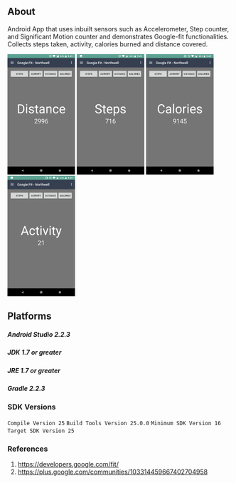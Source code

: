 
## About
Android App that uses inbuilt sensors such as Accelerometer, Step counter, and Significant Motion counter and demonstrates Google-fit functionalities. Collects steps taken, activity, calories burned and distance covered.

<img src="https://github.com/vaikzs/GoogleFit_POC/blob/master/Screenshot_20180405-134907.png" alt="Overall Process" height="270"> 

<img src="https://github.com/vaikzs/GoogleFit_POC/blob/master/Screenshot_20180405-134910.png" alt="Overall Process" height="270"> 

<img src="https://github.com/vaikzs/GoogleFit_POC/blob/master/Screenshot_20180405-134918.png" alt="Overall Process" height="270"> 

<img src="https://github.com/vaikzs/GoogleFit_POC/blob/master/Screenshot_20180405-134922.png" alt="Overall Process" height="270"> 

## Platforms
##### Android Studio 2.2.3
##### JDK 1.7 or greater
##### JRE 1.7 or greater
##### Gradle 2.2.3
### SDK Versions
``
     Compile Version 25
``
``
     Build Tools Version 25.0.0
``
``
     Minimum SDK Version 16
``
``
     Target SDK Version 25
``

### References 
1. https://developers.google.com/fit/
2. https://plus.google.com/communities/103314459667402704958


